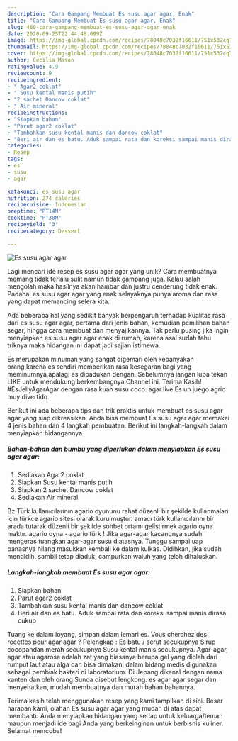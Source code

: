 ```yaml
---
description: "Cara Gampang Membuat Es susu agar agar, Enak"
title: "Cara Gampang Membuat Es susu agar agar, Enak"
slug: 460-cara-gampang-membuat-es-susu-agar-agar-enak
date: 2020-09-25T22:44:48.099Z
image: https://img-global.cpcdn.com/recipes/78048c7032f16611/751x532cq70/es-susu-agar-agar-foto-resep-utama.jpg
thumbnail: https://img-global.cpcdn.com/recipes/78048c7032f16611/751x532cq70/es-susu-agar-agar-foto-resep-utama.jpg
cover: https://img-global.cpcdn.com/recipes/78048c7032f16611/751x532cq70/es-susu-agar-agar-foto-resep-utama.jpg
author: Cecilia Mason
ratingvalue: 4.9
reviewcount: 9
recipeingredient:
- " Agar2 coklat"
- " Susu kental manis putih"
- "2 sachet Dancow coklat"
- " Air mineral"
recipeinstructions:
- "Siapkan bahan"
- "Parut agar2 coklat"
- "Tambahkan susu kental manis dan dancow coklat"
- "Beri air dan es batu. Aduk sampai rata dan koreksi sampai manis dirasa cukup"
categories:
- Resep
tags:
- es
- susu
- agar

katakunci: es susu agar 
nutrition: 274 calories
recipecuisine: Indonesian
preptime: "PT14M"
cooktime: "PT30M"
recipeyield: "3"
recipecategory: Dessert

---
```



![Es susu agar agar](https://img-global.cpcdn.com/recipes/78048c7032f16611/751x532cq70/es-susu-agar-agar-foto-resep-utama.jpg)

Lagi mencari ide resep es susu agar agar yang unik? Cara membuatnya memang tidak terlalu sulit namun tidak gampang juga. Kalau salah mengolah maka hasilnya akan hambar dan justru cenderung tidak enak. Padahal es susu agar agar yang enak selayaknya punya aroma dan rasa yang dapat memancing selera kita.

Ada beberapa hal yang sedikit banyak berpengaruh terhadap kualitas rasa dari es susu agar agar, pertama dari jenis bahan, kemudian pemilihan bahan segar, hingga cara membuat dan menyajikannya. Tak perlu pusing jika ingin menyiapkan es susu agar agar enak di rumah, karena asal sudah tahu triknya maka hidangan ini dapat jadi sajian istimewa.

Es merupakan minuman yang sangat digemari oleh kebanyakan orang,karena es sendiri memberikan rasa kesegaran bagi yang meminumnya,apalagi es dipadukan dengan. Sebelumnya jangan lupa tekan LIKE untuk mendukung berkembangnya Channel ini. Terima Kasih! #EsJellyAgarAgar dengan rasa kuah susu coco. agar.live Es un juego agrio muy divertido.


Berikut ini ada beberapa tips dan trik praktis untuk membuat es susu agar agar yang siap dikreasikan. Anda bisa membuat Es susu agar agar memakai 4 jenis bahan dan 4 langkah pembuatan. Berikut ini langkah-langkah dalam menyiapkan hidangannya.

<!--inarticleads1-->

##### Bahan-bahan dan bumbu yang diperlukan dalam menyiapkan Es susu agar agar:

1. Sediakan  Agar2 coklat
1. Siapkan  Susu kental manis putih
1. Siapkan 2 sachet Dancow coklat
1. Sediakan  Air mineral


Bz Türk kullanıcılarının agario oyununu rahat düzenli bir şekilde kullanmaları için türkce agario sitesi olarak kurulmuştur. amacı türk kullanıcılarını bir arada tutarak düzenli bir şekilde sohbet ortamı geliştirmek agario oyna maktır. agario oyna - agario türk ! Jika agar-agar kacangnya sudah mengeras tuangkan agar-agar susu diatasnya. Tunggu sampai uap panasnya hilang masukkan kembali ke dalam kulkas. Didihkan, jika sudah mendidih, sambil tetap diaduk, campurkan waluh yang telah dihaluskan. 

<!--inarticleads2-->

##### Langkah-langkah membuat Es susu agar agar:

1. Siapkan bahan
1. Parut agar2 coklat
1. Tambahkan susu kental manis dan dancow coklat
1. Beri air dan es batu. Aduk sampai rata dan koreksi sampai manis dirasa cukup


Tuang ke dalam loyang, simpan dalam lemari es. Vous cherchez des recettes pour agar agar ? Pelengkap : Es batu / serut secukupnya Sirup cocopandan merah secukupnya Susu kental manis secukupnya. Agar-agar, agar atau agarosa adalah zat yang biasanya berupa gel yang diolah dari rumput laut atau alga dan bisa dimakan, dalam bidang medis digunakan sebagai pembiak bakteri di laboratorium. Di Jepang dikenal dengan nama kanten dan oleh orang Sunda disebut lengkong. es agar agar segar dan menyehatkan, mudah membuatnya dan murah bahan bahannya. 

Terima kasih telah menggunakan resep yang kami tampilkan di sini. Besar harapan kami, olahan Es susu agar agar yang mudah di atas dapat membantu Anda menyiapkan hidangan yang sedap untuk keluarga/teman maupun menjadi ide bagi Anda yang berkeinginan untuk berbisnis kuliner. Selamat mencoba!

